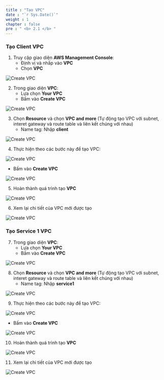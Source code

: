 ```yaml
---
title : "Tạo VPC"
date : "`r Sys.Date()`"
weight : 1
chapter : false
pre : " <b> 2.1 </b> "
---
```


### Tạo Client VPC

1. Truy cập giao diện **AWS Management Console**:
   - Định vị và nhấp vào **VPC**
   - Chọn **VPC**

![Create VPC](/images/2/2.1-vpcandsubnet/0001-createvpcandsubnet.PNG?featherlight=false&width=90pc)

2. Trong giao diện **VPC**:
   - Lựa chọn **Your VPC**
   - Bấm vào **Create VPC**

![Create VPC](/images/2/2.1-vpcandsubnet/0002-createvpcandsubnet.PNG?featherlight=false&width=90pc)

3. Chọn **Resource** và chọn **VPC and more** (Tự động tạo VPC với subnet, interet gateway và route table và liên kết chúng với nhau)
   - Name tag: Nhập **client**

![Create VPC](/images/2/2.1-vpcandsubnet/0003-createvpcandsubnet.PNG?featherlight=false&width=30pc)

4. Thực hiện theo các bước này để tạo VPC:

![Create VPC](/images/2/2.1-vpcandsubnet/0004-createvpcandsubnet.PNG?featherlight=false&width=30pc)
   - Bấm vào **Create VPC**

![Create VPC](/images/2/2.1-vpcandsubnet/0005-createvpcandsubnet.PNG?featherlight=false&width=30pc)

5. Hoàn thành quá trình tạo **VPC**

![Create VPC](/images/2/2.1-vpcandsubnet/0006-createvpcandsubnet.PNG?featherlight=false&width=40pc)

6. Xem lại chi tiết của VPC mới được tạo

![Create VPC](/images/2/2.1-vpcandsubnet/0007-createvpcandsubnet.PNG?featherlight=false&width=90pc)

### Tạo Service 1 VPC

7. Trong giao diện **VPC**:
   - Lựa chọn **Your VPC**
   - Bấm vào **Create VPC**

![Create VPC](/images/2/2.1-vpcandsubnet/0008-createvpcandsubnet.PNG?featherlight=false&width=90pc)

8. Chọn **Resource** và chọn **VPC and more** (Tự động tạo VPC với subnet, interet gateway và route table và liên kết chúng với nhau)
   - Name tag: Nhập **service1**

![Create VPC](/images/2/2.1-vpcandsubnet/0009-createvpcandsubnet.PNG?featherlight=false&width=30pc)

9. Thực hiện theo các bước này để tạo VPC:

![Create VPC](/images/2/2.1-vpcandsubnet/00010-createvpcandsubnet.PNG?featherlight=false&width=30pc)
   - Bấm vào **Create VPC**

![Create VPC](/images/2/2.1-vpcandsubnet/0005-createvpcandsubnet.PNG?featherlight=false&width=30pc)

10. Hoàn thành quá trình tạo **VPC**

![Create VPC](/images/2/2.1-vpcandsubnet/00011-createvpcandsubnet.PNG?featherlight=false&width=40pc)

11. Xem lại chi tiết của VPC mới được tạo

![Create VPC](/images/2/2.1-vpcandsubnet/00012-createvpcandsubnet.PNG?featherlight=false&width=90pc)
